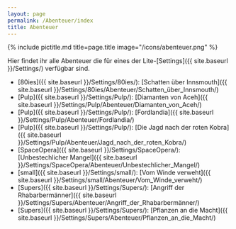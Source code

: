 ```yaml
---
layout: page
permalink: /Abenteuer/index
title: Abenteuer
---
```


{% include pictitle.md title=page.title image="/icons/abenteuer.png" %}

Hier findet ihr alle Abenteuer die für eines der Lite-[Settings]({{ site.baseurl }}/Settings/) verfügbar sind.

- [80ies]({{ site.baseurl }}/Settings/80ies/): [Schatten über Innsmouth]({{ site.baseurl }}/Settings/80ies/Abenteuer/Schatten_über_Innsmouth/)
- [Pulp]({{ site.baseurl }}/Settings/Pulp/): [Diamanten von Aceh]({{ site.baseurl }}/Settings/Pulp/Abenteuer/Diamanten_von_Aceh/)
- [Pulp]({{ site.baseurl }}/Settings/Pulp/): [Fordlandia]({{ site.baseurl }}/Settings/Pulp/Abenteuer/Fordlandia/)
- [Pulp]({{ site.baseurl }}/Settings/Pulp/): [Die Jagd nach der roten Kobra]({{ site.baseurl }}/Settings/Pulp/Abenteuer/Jagd_nach_der_roten_Kobra/)
- [SpaceOpera]({{ site.baseurl }}/Settings/SpaceOpera/): [Unbestechlicher Mangel]({{ site.baseurl }}/Settings/SpaceOpera/Abenteuer/Unbestechlicher_Mangel/)
- [small]({{ site.baseurl }}/Settings/small/): [Vom Winde verweht]({{ site.baseurl }}/Settings/small/Abenteuer/Vom_Winde_verweht/)
- [Supers]({{ site.baseurl }}/Settings/Supers/): [Angriff der Rhabarbermänner]({{ site.baseurl }}/Settings/Supers/Abenteuer/Angriff_der_Rhabarbermänner/)
- [Supers]({{ site.baseurl }}/Settings/Supers/): [Pflanzen an die Macht]({{ site.baseurl }}/Settings/Supers/Abenteuer/Pflanzen_an_die_Macht/)
